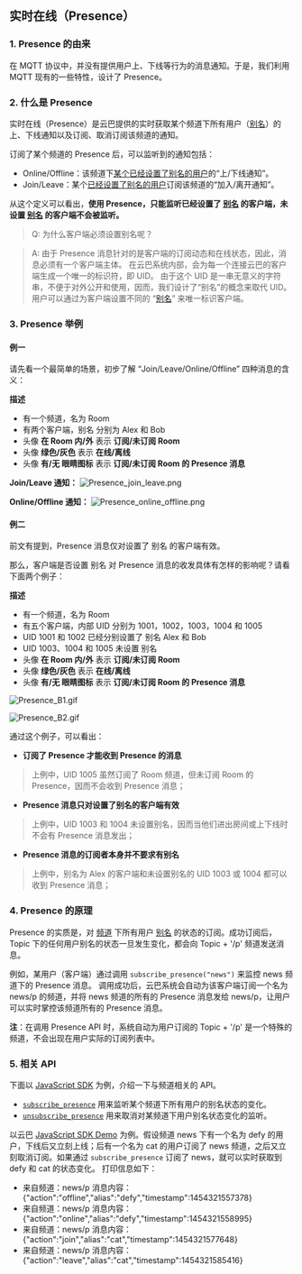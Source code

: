 ## 实时在线（Presence）

### 1. Presence 的由来

在 MQTT 协议中，并没有提供用户上、下线等行为的消息通知。于是，我们利用 MQTT 现有的一些特性，设计了 Presence。

### 2. 什么是 Presence

实时在线（Presence）是云巴提供的实时获取某个频道下所有用户（[别名][6]）的上、下线通知以及订阅、取消订阅该频道的通知。

订阅了某个频道的 Presence 后，可以监听到的通知包括：
* Online/Offline：该频道下<u>某个已经设置了别名的用户</u>的“上/下线通知”。
* Join/Leave：某个<u>已经设置了别名的用户</u>订阅该频道的“加入/离开通知”。

从这个定义可以看出，**使用 Presence，只能监听已经设置了 [别名][6] 的客户端，未设置 [别名][6] 的客户端不会被监听。**


>Q: 为什么客户端必须设置别名呢？

>A: 由于 Presence 消息针对的是客户端的订阅动态和在线状态，因此，消息必须有一个客户端主体。
在云巴系统内部，会为每一个连接云巴的客户端生成一个唯一的标识符，即 UID。
由于这个 UID 是一串无意义的字符串，不便于对外公开和使用，因而，我们设计了“别名”的概念来取代 UID。
用户可以通过为客户端设置不同的 “[别名][6]” 来唯一标识客户端。


### 3. Presence 举例



#### 例一

请先看一个最简单的场景，初步了解 “Join/Leave/Online/Offline” 四种消息的含义：

**描述**
* 有一个频道，名为 Room
* 有两个客户端，别名 分别为 Alex 和 Bob
* 头像 **在 Room 内/外** 表示 **订阅/未订阅 Room**
* 头像 **绿色/灰色** 表示 **在线/离线**
* 头像 **有/无 眼睛图标** 表示 **订阅/未订阅 Room 的 Presence 消息**

**Join/Leave 通知：**
![Presence_join_leave.png](https://raw.githubusercontent.com/yunba/docs/master/image/for_kb/Presence_join_leave.png)

**Online/Offline 通知：**
![Presence_online_offline.png](https://raw.githubusercontent.com/yunba/docs/master/image/for_kb/Presence_online_offline.png)


#### 例二

前文有提到，Presence 消息仅对设置了 别名 的客户端有效。

那么，客户端是否设置 别名 对 Presence 消息的收发具体有怎样的影响呢？请看下面两个例子： 

**描述**
* 有一个频道，名为 Room
* 有五个客户端，内部 UID 分别为 1001，1002，1003，1004 和 1005
* UID 1001 和 1002 已经分别设置了 别名 Alex 和 Bob
* UID 1003、1004 和 1005 未设置 别名
* 头像 **在 Room 内/外** 表示 **订阅/未订阅 Room**
* 头像 **绿色/灰色** 表示 **在线/离线**
* 头像 **有/无 眼睛图标** 表示 **订阅/未订阅 Room 的 Presence 消息**

![Presence_B1.gif](https://raw.githubusercontent.com/yunba/docs/master/image/for_kb/Presence_B1.gif)

![Presence_B2.gif](https://raw.githubusercontent.com/yunba/docs/master/image/for_kb/Presence_B2.gif)

通过这个例子，可以看出：

* **订阅了 Presence 才能收到 Presence 的消息**
>上例中，UID 1005 虽然订阅了 Room 频道，但未订阅 Room 的 Presence，因而不会收到 Presence 消息；

* **Presence 消息只对设置了别名的客户端有效**
>上例中，UID 1003 和 1004 未设置别名，因而当他们进出房间或上下线时不会有 Presence 消息发出；

* **Presence 消息的订阅者本身并不要求有别名**
>上例中，别名为 Alex 的客户端和未设置别名的 UID 1003 或 1004 都可以收到 Presence 消息；

### 4. Presence 的原理

Presence 的实质是，对 [频道][5] 下所有用户 [别名][6] 的状态的订阅。成功订阅后，Topic 下的任何用户别名的状态一旦发生变化，都会向 Topic + '/p' 频道发送消息。

例如，某用户（客户端）通过调用 `subscribe_presence("news")` 来监控 news 频道下的 Presence 消息。
调用成功后，云巴系统会自动为该客户端订阅一个名为 news/p 的频道，并将 news 频道的所有的 Presence 消息发给 news/p，让用户可以实时掌控该频道所有的 Presence 消息。

**注**：在调用 Presence API 时，系统自动为用户订阅的 Topic + '/p' 是一个特殊的频道，不会出现在用户实际的订阅列表中。

### 5. 相关 API
下面以 [JavaScript SDK](https://github.com/yunba/yunba-javascript-sdk) 为例，介绍一下与频道相关的 API。

* [`subscribe_presence`](http://yunba.io/docs2/Javascript_SDK/#subscribe_presence) 用来监听某个频道下所有用户的别名状态的变化。
* [`unsubscribe_presence`](http://yunba.io/docs2/Javascript_SDK/#unsubscribe_presence) 用来取消对某频道下用户别名状态变化的监听。

以云巴 [JavaScript SDK Demo][2] 为例。假设频道 news 下有一个名为 defy 的用户，下线后又立刻上线；后有一个名为 cat 的用户订阅了 news 频道，之后又立刻取消订阅。如果通过 `subscribe_presence` 订阅了 news，就可以实时获取到 defy 和 cat 的状态变化。
打印信息如下：

* 来自频道：news/p   消息内容：{"action":"offline","alias":"defy","timestamp":1454321557378}
* 来自频道：news/p   消息内容：{"action":"online","alias":"defy","timestamp":1454321558995}
* 来自频道：news/p   消息内容：{"action":"join","alias":"cat","timestamp":1454321577648}
* 来自频道：news/p   消息内容：{"action":"leave","alias":"cat","timestamp":1454321585416}


[2]: http://yunba.io/docs2/js_demo
[5]: http://yunba.io/docs2/topic_and_alias#%E9%A2%91%E9%81%93topic
[6]: http://yunba.io/docs2/topic_and_alias#%E5%88%AB%E5%90%8Dalias
